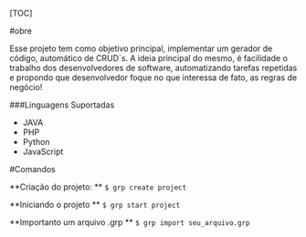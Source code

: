 [TOC]

#obre

Esse projeto tem como objetivo principal, implementar um gerador de código, automático de CRUD´s. A ideia principal do mesmo, é facilidade o trabalho dos desenvolvedores de software, automatizando tarefas repetidas e propondo que desenvolvedor foque no que interessa de fato, as regras de negócio! 

###Linguagens Suportadas
- JAVA
- PHP
- Python
- JavaScript

#Comandos


**Criação do projeto:
**
`$ grp create project`

**Iniciando o projeto
**
`$ grp start project`

**Importanto um arquivo .grp
**
`$ grp import seu_arquivo.grp`

